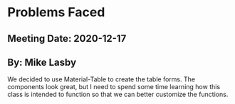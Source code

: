 # Problems Faced
## Meeting Date: 2020-12-17
## By: Mike Lasby

We decided to use Material-Table to create the table forms. The components look great, but I need to spend some time learning how this class is intended to function so that we can better customize the functions. 

